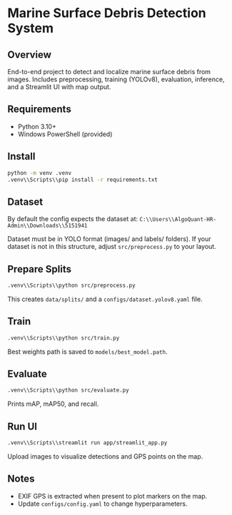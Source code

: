 Marine Surface Debris Detection System
=====================================

Overview
--------
End-to-end project to detect and localize marine surface debris from images.
Includes preprocessing, training (YOLOv8), evaluation, inference, and a Streamlit UI with map output.

Requirements
-----------
- Python 3.10+
- Windows PowerShell (provided)

Install
-------
```bash
python -m venv .venv
.venv\\Scripts\\pip install -r requirements.txt
```

Dataset
-------
By default the config expects the dataset at:
`C:\\Users\\AlgoQuant-HR-Admin\\Downloads\\5151941`

Dataset must be in YOLO format (images/ and labels/ folders). If your dataset
is not in this structure, adjust `src/preprocess.py` to your layout.

Prepare Splits
--------------
```bash
.venv\\Scripts\\python src/preprocess.py
```
This creates `data/splits/` and a `configs/dataset.yolov8.yaml` file.

Train
-----
```bash
.venv\\Scripts\\python src/train.py
```
Best weights path is saved to `models/best_model.path`.

Evaluate
--------
```bash
.venv\\Scripts\\python src/evaluate.py
```
Prints mAP, mAP50, and recall.

Run UI
------
```bash
.venv\\Scripts\\streamlit run app/streamlit_app.py
```
Upload images to visualize detections and GPS points on the map.

Notes
-----
- EXIF GPS is extracted when present to plot markers on the map.
- Update `configs/config.yaml` to change hyperparameters.




